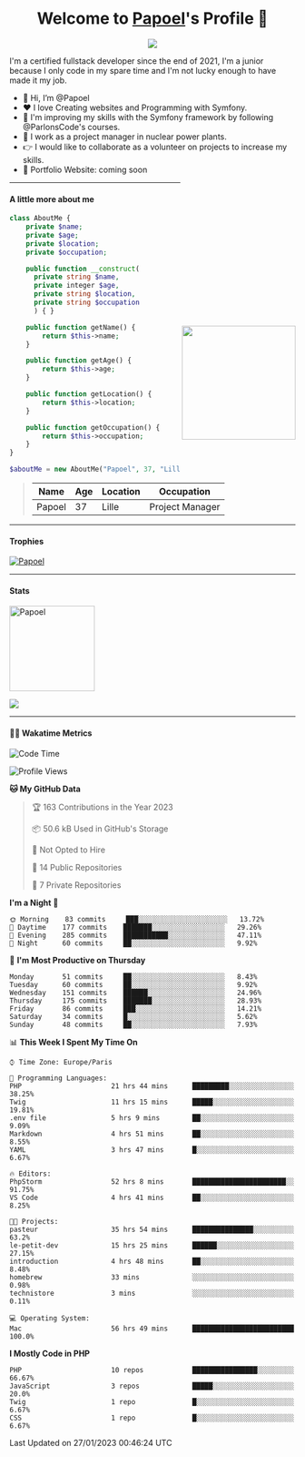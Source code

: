 <p align="center">
  <h1 align="center">Welcome to <a href="https://github.com/Papoel">Papoel</a>'s Profile 👋</h1>
</p>
<p align="center">
  <a align="center" href="https://github.com/DenverCoder1/readme-typing-svg"><img src="https://readme-typing-svg.herokuapp.com?&font=IBM+Plex+Sans&color=F72EE2&size=25&lines=Welcome+to+my+GitHub+Profile!;I'm+a+Junior+.+.+.;I'm+a+backend+developer;I'm+a+in+love+with+Symfony" /></a>
</p>
<p>I'm a certified fullstack developer since the end of 2021, I'm a junior because I only code in my spare time and I'm not lucky enough to have made it my job.
</p>

<div>
  <ul align="left">
    <li>👋 Hi, I’m @Papoel</li>
    <li>❤️ I love Creating websites and Programming with Symfony.</li>
    <li>🌱 I'm improving my skills with the Symfony framework by following @ParlonsCode's courses.</li>
    <li>💼 I work as a project manager in nuclear power plants.</li>
    <li>👉 I would like to collaborate as a volunteer on projects to increase my skills.</li>
    <li>🧐 Portfolio Website: coming soon</li>
  </ul>

<img align="right" style="width:200px; margin-top:50%; display:block;" src="https://media.giphy.com/media/M9gbBd9nbDrOTu1Mqx/giphy.gif">
</div>

---
#### A little more about me
```php
class AboutMe {
    private $name;
    private $age;
    private $location;
    private $occupation;

    public function __construct(
      private string $name, 
      private integer $age, 
      private string $location, 
      private string $occupation
      ) { }

    public function getName() {
        return $this->name;
    }

    public function getAge() {
        return $this->age;
    }

    public function getLocation() {
        return $this->location;
    }

    public function getOccupation() {
        return $this->occupation;
    }
}

$aboutMe = new AboutMe("Papoel", 37, "Lille", "Project Manager");
```
>| Name     | Age | Location   | Occupation     |
>|----------|-----|------------|----------------|
>| Papoel   | 37  | Lille      | Project Manager|

---
#### Trophies

<p align="left">
  <a href="https://github.com/Papoel/github-profile-trophy">
    <img src="https://github-profile-trophy.vercel.app/?username=Papoel&row=2&column=6&theme=onedark&column=8&no-frame=false&no-bg=false" 
         alt="Papoel">
  </a>
</p>

---
#### Stats
<p align="left">
  <img align="center" height="150em" src="https://github-readme-streak-stats.herokuapp.com/?user=Papoel&theme=onedark" alt="Papoel" />
</p>

<p>
<!-- GitHub Stats -->
<picture>
  <source 
    srcset="https://github-readme-stats.vercel.app/api?username=papoel&show_icons=true&theme=dark"
    media="(prefers-color-scheme: dark)"
  />
  <source
    srcset="https://github-readme-stats.vercel.app/api?username=papoel&show_icons=true"
    media="(prefers-color-scheme: light), (prefers-color-scheme: no-preference)"
  />
  <img src="https://github-readme-stats.vercel.app/api?username=papoel&show_icons=true" />
</picture>
</p>

----
####  🧑‍💻 Wakatime Metrics
<!--START_SECTION:waka-->
![Code Time](http://img.shields.io/badge/Code%20Time-2%2C975%20hrs%2054%20mins-blue)

![Profile Views](http://img.shields.io/badge/Profile%20Views-3-blue)

**🐱 My GitHub Data** 

> 🏆 163 Contributions in the Year 2023
 > 
> 📦 50.6 kB Used in GitHub's Storage 
 > 
> 🚫 Not Opted to Hire
 > 
> 📜 14 Public Repositories 
 > 
> 🔑 7 Private Repositories  
 > 
**I'm a Night 🦉** 

```text
🌞 Morning    83 commits     ███░░░░░░░░░░░░░░░░░░░░░░   13.72% 
🌆 Daytime    177 commits    ███████░░░░░░░░░░░░░░░░░░   29.26% 
🌃 Evening    285 commits    ███████████░░░░░░░░░░░░░░   47.11% 
🌙 Night      60 commits     ██░░░░░░░░░░░░░░░░░░░░░░░   9.92%

```
📅 **I'm Most Productive on Thursday** 

```text
Monday       51 commits     ██░░░░░░░░░░░░░░░░░░░░░░░   8.43% 
Tuesday      60 commits     ██░░░░░░░░░░░░░░░░░░░░░░░   9.92% 
Wednesday    151 commits    ██████░░░░░░░░░░░░░░░░░░░   24.96% 
Thursday     175 commits    ███████░░░░░░░░░░░░░░░░░░   28.93% 
Friday       86 commits     ███░░░░░░░░░░░░░░░░░░░░░░   14.21% 
Saturday     34 commits     █░░░░░░░░░░░░░░░░░░░░░░░░   5.62% 
Sunday       48 commits     ██░░░░░░░░░░░░░░░░░░░░░░░   7.93%

```


📊 **This Week I Spent My Time On** 

```text
⌚︎ Time Zone: Europe/Paris

💬 Programming Languages: 
PHP                      21 hrs 44 mins      █████████░░░░░░░░░░░░░░░░   38.25% 
Twig                     11 hrs 15 mins      █████░░░░░░░░░░░░░░░░░░░░   19.81% 
.env file                5 hrs 9 mins        ██░░░░░░░░░░░░░░░░░░░░░░░   9.09% 
Markdown                 4 hrs 51 mins       ██░░░░░░░░░░░░░░░░░░░░░░░   8.55% 
YAML                     3 hrs 47 mins       █░░░░░░░░░░░░░░░░░░░░░░░░   6.67%

🔥 Editors: 
PhpStorm                 52 hrs 8 mins       ███████████████████████░░   91.75% 
VS Code                  4 hrs 41 mins       ██░░░░░░░░░░░░░░░░░░░░░░░   8.25%

🐱‍💻 Projects: 
pasteur                  35 hrs 54 mins      ███████████████░░░░░░░░░░   63.2% 
le-petit-dev             15 hrs 25 mins      ██████░░░░░░░░░░░░░░░░░░░   27.15% 
introduction             4 hrs 48 mins       ██░░░░░░░░░░░░░░░░░░░░░░░   8.48% 
homebrew                 33 mins             ░░░░░░░░░░░░░░░░░░░░░░░░░   0.98% 
technistore              3 mins              ░░░░░░░░░░░░░░░░░░░░░░░░░   0.11%

💻 Operating System: 
Mac                      56 hrs 49 mins      █████████████████████████   100.0%

```

**I Mostly Code in PHP** 

```text
PHP                      10 repos            ████████████████░░░░░░░░░   66.67% 
JavaScript               3 repos             █████░░░░░░░░░░░░░░░░░░░░   20.0% 
Twig                     1 repo              █░░░░░░░░░░░░░░░░░░░░░░░░   6.67% 
CSS                      1 repo              █░░░░░░░░░░░░░░░░░░░░░░░░   6.67%

```



 Last Updated on 27/01/2023 00:46:24 UTC
<!--END_SECTION:waka-->


